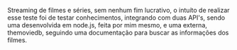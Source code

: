 Streaming de filmes e séries, sem nenhum fim lucrativo,
o intuíto de realizar esse teste foi de testar conhecimentos,
integrando com duas API's, sendo uma desenvolvida em node.js,
feita por mim mesmo, e uma externa, themoviedb, seguindo uma
documentação para buscar as informações dos filmes.
